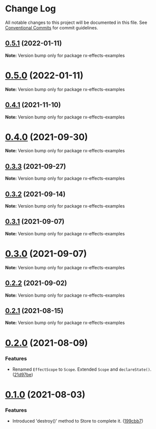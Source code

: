 # Change Log

All notable changes to this project will be documented in this file.
See [Conventional Commits](https://conventionalcommits.org) for commit guidelines.

## [0.5.1](https://github.com/mnasyrov/rx-effects/compare/v0.5.0...v0.5.1) (2022-01-11)

**Note:** Version bump only for package rx-effects-examples

# [0.5.0](https://github.com/mnasyrov/rx-effects/compare/v0.4.1...v0.5.0) (2022-01-11)

**Note:** Version bump only for package rx-effects-examples

## [0.4.1](https://github.com/mnasyrov/rx-effects/compare/v0.4.0...v0.4.1) (2021-11-10)

**Note:** Version bump only for package rx-effects-examples

# [0.4.0](https://github.com/mnasyrov/rx-effects/compare/v0.3.3...v0.4.0) (2021-09-30)

**Note:** Version bump only for package rx-effects-examples

## [0.3.3](https://github.com/mnasyrov/rx-effects/compare/v0.3.2...v0.3.3) (2021-09-27)

**Note:** Version bump only for package rx-effects-examples

## [0.3.2](https://github.com/mnasyrov/rx-effects/compare/v0.3.1...v0.3.2) (2021-09-14)

**Note:** Version bump only for package rx-effects-examples

## [0.3.1](https://github.com/mnasyrov/rx-effects/compare/v0.3.0...v0.3.1) (2021-09-07)

**Note:** Version bump only for package rx-effects-examples

# [0.3.0](https://github.com/mnasyrov/rx-effects/compare/v0.2.2...v0.3.0) (2021-09-07)

**Note:** Version bump only for package rx-effects-examples

## [0.2.2](https://github.com/mnasyrov/rx-effects/compare/v0.2.1...v0.2.2) (2021-09-02)

**Note:** Version bump only for package rx-effects-examples

## [0.2.1](https://github.com/mnasyrov/rx-effects/compare/v0.2.0...v0.2.1) (2021-08-15)

**Note:** Version bump only for package rx-effects-examples

# [0.2.0](https://github.com/mnasyrov/rx-effects/compare/v0.1.0...v0.2.0) (2021-08-09)

### Features

- Renamed `EffectScope` to `Scope`. Extended `Scope` and `declareState()`. ([21d97be](https://github.com/mnasyrov/rx-effects/commit/21d97be080897f33f674d461397e8f1e86ac8eef))

# [0.1.0](https://github.com/mnasyrov/rx-effects/compare/v0.0.8...v0.1.0) (2021-08-03)

### Features

- Introduced 'destroy()' method to Store to complete it. ([199cbb7](https://github.com/mnasyrov/rx-effects/commit/199cbb70ab2163f9f8edc8045b988afd2604595b))
